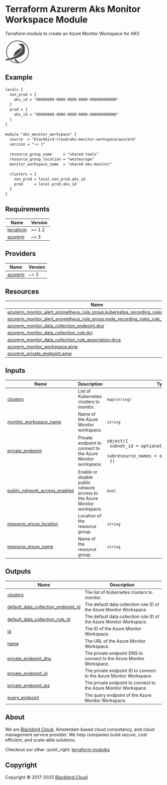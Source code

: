 <!-- BEGIN_TF_DOCS -->
# Terraform Azurerm Aks Monitor Workspace Module
Terraform module to create an Azure Monitor Workspace for AKS

[![blackbird-logo](https://raw.githubusercontent.com/blackbird-cloud/terraform-module-template/main/.config/logo_simple.png)](https://blackbird.cloud)

## Example
```hcl
locals {
  non_prod = {
    aks_id = "00000000-0000-0000-0000-000000000000"
  }
  prod = {
    aks_id = "00000000-0000-0000-0000-000000000000"
  }
}

module "aks_monitor_workspace" {
  source  = "blackbird-cloud/aks-monitor-workspace/azurerm"
  version = "~> 1"

  resource_group_name     = "shared-tools"
  resource_group_location = "westeurope"
  monitor_workspace_name  = "shared-aks-monitor"

  clusters = {
    non_prod = local.non_prod.aks_id
    prod     = local.prod.aks_id
  }
}
```

## Requirements

| Name | Version |
|------|---------|
| <a name="requirement_terraform"></a> [terraform](#requirement\_terraform) | >= 1.2 |
| <a name="requirement_azurerm"></a> [azurerm](#requirement\_azurerm) | ~> 3 |

## Providers

| Name | Version |
|------|---------|
| <a name="provider_azurerm"></a> [azurerm](#provider\_azurerm) | ~> 3 |

## Resources

| Name | Type |
|------|------|
| [azurerm_monitor_alert_prometheus_rule_group.kubernetes_recording_rules_rule_group](https://registry.terraform.io/providers/hashicorp/azurerm/latest/docs/resources/monitor_alert_prometheus_rule_group) | resource |
| [azurerm_monitor_alert_prometheus_rule_group.node_recording_rules_rule_group](https://registry.terraform.io/providers/hashicorp/azurerm/latest/docs/resources/monitor_alert_prometheus_rule_group) | resource |
| [azurerm_monitor_data_collection_endpoint.dce](https://registry.terraform.io/providers/hashicorp/azurerm/latest/docs/resources/monitor_data_collection_endpoint) | resource |
| [azurerm_monitor_data_collection_rule.dcr](https://registry.terraform.io/providers/hashicorp/azurerm/latest/docs/resources/monitor_data_collection_rule) | resource |
| [azurerm_monitor_data_collection_rule_association.dcra](https://registry.terraform.io/providers/hashicorp/azurerm/latest/docs/resources/monitor_data_collection_rule_association) | resource |
| [azurerm_monitor_workspace.amw](https://registry.terraform.io/providers/hashicorp/azurerm/latest/docs/resources/monitor_workspace) | resource |
| [azurerm_private_endpoint.amw](https://registry.terraform.io/providers/hashicorp/azurerm/latest/docs/resources/private_endpoint) | resource |

## Inputs

| Name | Description | Type | Default | Required |
|------|-------------|------|---------|:--------:|
| <a name="input_clusters"></a> [clusters](#input\_clusters) | List of Kubernetes clusters to monitor. | `map(string)` | n/a | yes |
| <a name="input_monitor_workspace_name"></a> [monitor\_workspace\_name](#input\_monitor\_workspace\_name) | Name of the Azure Monitor workspace. | `string` | n/a | yes |
| <a name="input_private_endpoint"></a> [private\_endpoint](#input\_private\_endpoint) | Private endpoint to connect to the Azure Monitor workspace. | <pre>object({<br/>    subnet_id         = optional(string)<br/>    subresource_names = optional(list(string))<br/>  })</pre> | `{}` | no |
| <a name="input_public_network_access_enabled"></a> [public\_network\_access\_enabled](#input\_public\_network\_access\_enabled) | Enable or disable public network access to the Azure Monitor workspace. | `bool` | `true` | no |
| <a name="input_resource_group_location"></a> [resource\_group\_location](#input\_resource\_group\_location) | Location of the resource group. | `string` | n/a | yes |
| <a name="input_resource_group_name"></a> [resource\_group\_name](#input\_resource\_group\_name) | Name of the resource group. | `string` | n/a | yes |

## Outputs

| Name | Description |
|------|-------------|
| <a name="output_clusters"></a> [clusters](#output\_clusters) | The list of Kubernetes clusters to monitor. |
| <a name="output_default_data_collection_endpoint_id"></a> [default\_data\_collection\_endpoint\_id](#output\_default\_data\_collection\_endpoint\_id) | The default data collection rule ID of the Azure Monitor Workspace. |
| <a name="output_default_data_collection_rule_id"></a> [default\_data\_collection\_rule\_id](#output\_default\_data\_collection\_rule\_id) | The default data collection rule ID of the Azure Monitor Workspace. |
| <a name="output_id"></a> [id](#output\_id) | The ID of the Azure Monitor Workspace. |
| <a name="output_name"></a> [name](#output\_name) | The URL of the Azure Monitor Workspace. |
| <a name="output_private_endpoint_dns"></a> [private\_endpoint\_dns](#output\_private\_endpoint\_dns) | The private endpoint DNS to connect to the Azure Monitor Workspace. |
| <a name="output_private_endpoint_id"></a> [private\_endpoint\_id](#output\_private\_endpoint\_id) | The private endpoint ID to connect to the Azure Monitor Workspace. |
| <a name="output_private_endpoint_ips"></a> [private\_endpoint\_ips](#output\_private\_endpoint\_ips) | The private endpoint to connect to the Azure Monitor Workspace. |
| <a name="output_query_endpoint"></a> [query\_endpoint](#output\_query\_endpoint) | The query endpoint of the Azure Monitor Workspace. |

## About

We are [Blackbird Cloud](https://blackbird.cloud), Amsterdam based cloud consultancy, and cloud management service provider. We help companies build secure, cost efficient, and scale-able solutions.

Checkout our other :point\_right: [terraform modules](https://registry.terraform.io/namespaces/blackbird-cloud)

## Copyright

Copyright © 2017-2025 [Blackbird Cloud](https://blackbird.cloud)
<!-- END_TF_DOCS -->